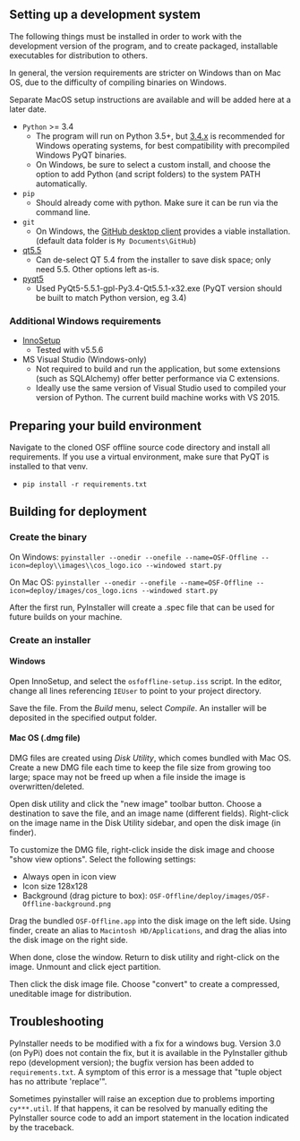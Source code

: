 ## Setting up a development system

The following things must be installed in order to work with the development version of the program,
and to create packaged, installable executables for distribution to others.

In general, the version requirements are stricter on Windows than on Mac OS, due to the difficulty of
compiling binaries on Windows.

Separate MacOS setup instructions are available and will be added here at a later date.


- `Python` >= 3.4
  - The program will run on Python 3.5+, but [3.4.x](https://www.python.org/downloads/release/python-343/) is
  recommended for Windows operating systems, for best compatibility with precompiled Windows PyQT binaries.
  - On Windows, be sure to select a custom install, and choose the option to add Python (and script folders)
  to the system PATH automatically.
- `pip`
  - Should already come with python. Make sure it can be run via the command line.
- `git`
  - On Windows, the [GitHub desktop client](https://desktop.github.com/) provides a viable installation. (default
  data folder is `My Documents\GitHub`)
- [qt5.5](http://www.qt.io/download-open-source/)
  - Can de-select QT 5.4 from the installer to save disk space; only need 5.5. Other options left as-is.
- [pyqt5](https://riverbankcomputing.com/software/pyqt/download5)
    - Used PyQt5-5.5.1-gpl-Py3.4-Qt5.5.1-x32.exe (PyQT version should be built to match Python version, eg 3.4)

### Additional Windows requirements

- [InnoSetup](http://www.jrsoftware.org/isdl.php)
  - Tested with v5.5.6
- MS Visual Studio (Windows-only)
    - Not required to build and run the application, but some extensions (such as SQLAlchemy) offer better performance
    via C extensions.
    - Ideally use the same version of Visual Studio used to compiled your version of Python. The current build
    machine works with VS 2015.


## Preparing your build environment
Navigate to the cloned OSF offline source code directory and install all requirements. If you use a
virtual environment, make sure that PyQT is installed to that venv.
  - `pip install -r requirements.txt`

## Building for deployment
### Create the binary
On Windows:
  `pyinstaller --onedir --onefile --name=OSF-Offline --icon=deploy\\images\\cos_logo.ico --windowed start.py`

On Mac OS:
  `pyinstaller --onedir --onefile --name=OSF-Offline --icon=deploy/images/cos_logo.icns --windowed start.py`

After the first run, PyInstaller will create a .spec file that can be used for future builds on your machine.

### Create an installer
#### Windows
Open InnoSetup, and select the `osfoffline-setup.iss` script. In the editor, change all lines referencing `IEUser`
to point to your project directory.

Save the file. From the *Build* menu, select *Compile*. An installer will be deposited in the specified output folder.

#### Mac OS (.dmg file)
DMG files are created using *Disk Utility*, which comes bundled with Mac OS. Create a new DMG file each time to keep
the file size from growing too large; space may not be freed up when a file inside the image is overwritten/deleted.

Open disk utility and click the "new image" toolbar button. Choose a destination to save the file,
and an image name (different fields). Right-click on the image name in the Disk Utility sidebar,
and open the disk image (in finder).

To customize the DMG file, right-click inside the disk image and choose "show view options".
Select the following settings:
- Always open in icon view
- Icon size 128x128
- Background (drag picture to box): `OSF-Offline/deploy/images/OSF-Offline-background.png`

Drag the bundled `OSF-Offline.app` into the disk image on the left side. Using finder, create an alias
to `Macintosh HD/Applications`, and drag the alias into the disk image on the right side.

When done, close the window. Return to disk utility and right-click on the image. Unmount and click eject partition.

Then click the disk image file. Choose "convert" to create a compressed, uneditable image for distribution.

## Troubleshooting

PyInstaller needs to be modified with a fix for a windows bug. Version 3.0 (on PyPi) does not contain the fix, but
it is available in the PyInstaller github repo (development version); the bugfix version has been added to
`requirements.txt`. A symptom of this error is a message that "tuple object has no attribute 'replace'".

Sometimes pyinstaller will raise an exception due to problems importing `cy***.util`. If that happens,
it can be resolved by manually editing the PyInstaller source code to add an import statement in the location
indicated by the traceback.
